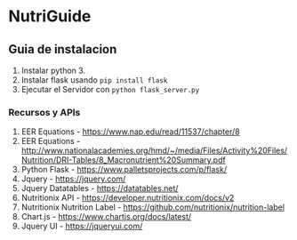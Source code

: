 #  NutriGuide



## Guia de instalacion
1. Instalar python 3.
2. Instalar flask usando `pip install flask`
3. Ejecutar el Servidor con  `python flask_server.py`



### Recursos y APIs
1. EER Equations - https://www.nap.edu/read/11537/chapter/8
2. EER Equations - http://www.nationalacademies.org/hmd/~/media/Files/Activity%20Files/Nutrition/DRI-Tables/8_Macronutrient%20Summary.pdf
3. Python Flask - https://www.palletsprojects.com/p/flask/
4. Jquery - https://jquery.com/
5. Jquery Datatables - https://datatables.net/
6. Nutritionix API - https://developer.nutritionix.com/docs/v2
7. Nutritionix Nutrition Label - https://github.com/nutritionix/nutrition-label
8. Chart.js - https://www.chartjs.org/docs/latest/
9. Jquery UI - https://jqueryui.com/
